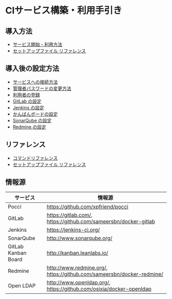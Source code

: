 CIサービス構築・利用手引き
==========================

導入方法
--------
*   [サービス開始・利用方法](./create-service.ja.md)
*   [セットアップファイル リファレンス](./setup-yml.ja.md)


導入後の設定方法
----------------
*   [サービスへの接続方法](./access.ja.md)
*   [管理者パスワードの変更方法](./change-admin-password.ja.md)
*   [利用者の登録](./add-user.ja.md)
*   [GitLab の設定](./gitlab.ja.md)
*   [Jenkins の設定](./jenkins.ja.md)
*   [かんばんボードの設定](./kanban.ja.md)
*   [SonarQube の設定](./sonar.ja.md)
*   [Redmine の設定](./redmine.ja.md)

リファレンス
------------
*   [コマンドリファレンス](./command.ja.md)
*   [セットアップファイル リファレンス](./setup-yml.ja.md)


情報源
------

サービス            | 情報源
------------------- | ---------------------------------------------------------------------------------------
Pocci               | <https://github.com/xpfriend/pocci>
GitLab              | <https://gitlab.com/>, <https://github.com/sameersbn/docker-gitlab>
Jenkins             | <https://jenkins-ci.org/>
SonarQube           | <http://www.sonarqube.org/>
GitLab Kanban Board | <http://kanban.leanlabs.io/>
Redmine             | <http://www.redmine.org/>, <https://github.com/sameersbn/docker-redmine/>
Open LDAP           | <http://www.openldap.org/>, <https://github.com/osixia/docker-openldap>
